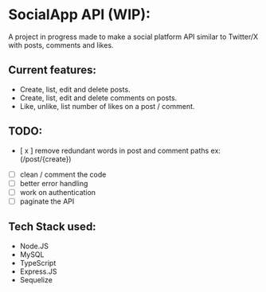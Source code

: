 # SocialApp API (WIP):
  A project in progress made to make a social platform API similar to Twitter/X with posts, comments and likes.

## Current features:
* Create, list, edit and delete posts.
* Create, list, edit and delete comments on posts.
* Like, unlike, list number of likes on a post / comment.

## TODO:
- [ x ] remove redundant words in post and comment paths ex: (/post/{create})
- [ ] clean / comment the code
- [ ] better error handling
- [ ] work on authentication
- [ ] paginate the API

## Tech Stack used:
- Node.JS
- MySQL
- TypeScript
- Express.JS
- Sequelize
